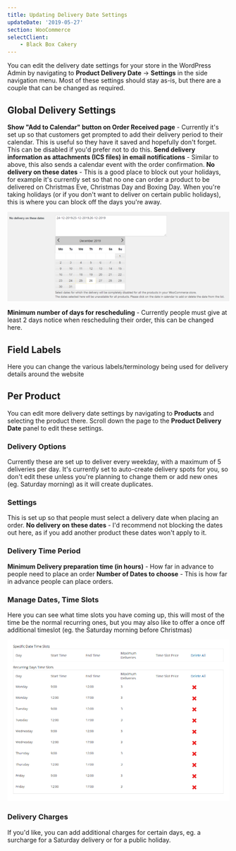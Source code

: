 ```yaml
---
title: Updating Delivery Date Settings
updateDate: '2019-05-27'
section: WooCommerce
selectClient:
    - Black Box Cakery
---
```


You can edit the delivery date settings for your store in the WordPress Admin by navigating to **Product Delivery Date** -> **Settings** in the side navigation menu. Most of these settings should stay as-is, but there are a couple that can be changed as required.

## Global Delivery Settings

**Show "Add to Calendar" button on Order Received page** - Currently it's set up so that customers get prompted to add their delivery period to their calendar. This is useful so they have it saved and hopefully don't forget. This can be disabled if you'd prefer not to do this.
**Send delivery information as attachments (ICS files) in email notifications** - Similar to above, this also sends a calendar event with the order confirmation.
**No delivery on these dates** - This is a good place to block out your holidays, for example it's currently set so that no one can order a product to be delivered on Christmas Eve, Christmas Day and Boxing Day. When you're taking holidays (or if you don't want to deliver on certain public holidays), this is where you can block off the days you're away.

![](../img/cms/deliverydates_blockout.png)

**Minimum number of days for rescheduling** - Currently people must give at least 2 days notice when rescheduling their order, this can be changed here.

## Field Labels

Here you can change the various labels/terminology being used for delivery details around the website

## Per Product

You can edit more delivery date settings by navigating to **Products** and selecting the product there. Scroll down the page to the **Product Delivery Date** panel to edit these settings.

### Delivery Options

Currently these are set up to deliver every weekday, with a maximum of 5 deliveries per day. It's currently set to auto-create delivery spots for you, so don't edit these unless you're planning to change them or add new ones (eg. Saturday morning) as it will create duplicates.

### Settings

This is set up so that people must select a delivery date when placing an order.
**No delivery on these dates** - I'd recommend not blocking the dates out here, as if you add another product these dates won't apply to it.

### Delivery Time Period

**Minimum Delivery preparation time (in hours)** - How far in advance to people need to place an order
**Number of Dates to choose** - This is how far in advance people can place orders.

### Manage Dates, Time Slots

Here you can see what time slots you have coming up, this will most of the time be the normal recurring ones, but you may also like to offer a once off additional timeslot (eg. the Saturday morning before Christmas)

![](../img/cms/delivery-slots.png)

### Delivery Charges

If you'd like, you can add additional charges for certain days, eg. a surcharge for a Saturday delivery or for a public holiday.
